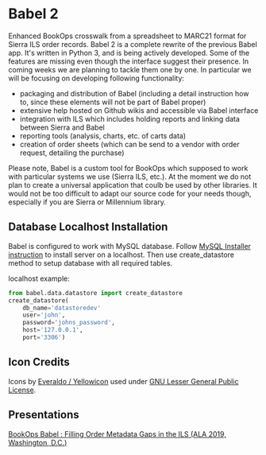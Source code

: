 # Babel 2
Enhanced BookOps crosswalk from a spreadsheet to MARC21 format for Sierra ILS order records.
Babel 2 is a complete rewrite of the previous Babel app. It's written in Python 3, and is being actively developed.
Some of the features are missing even though the interface suggest their presence. In coming weeks we are planning to tackle them one by one.
In particular we will be focusing on developing following functionality:
* packaging and distribution of Babel (including a detail instruction how to, since these elements will not be part of Babel proper)
* extensive help hosted on Github wikis and accessible via Babel interface
* integration with ILS which includes holding reports and linking data between Sierra and Babel
* reporting tools (analysis, charts, etc. of carts data)
* creation of order sheets (which can be send to a vendor with order request, detailing the purchase)

Please note, Babel is a custom tool for BookOps which supposed to work with particular systems we use (Sierra ILS, etc.).
At the moment we do not plan to create a universal application that coulb be used by other libraries. It would not be too difficult to adapt our source code for your needs though, especially if you are Sierra or Millennium library.


## Database Localhost Installation
Babel is configured to work with MySQL database. 
Follow [MySQL Installer instruction](https://dev.mysql.com/doc/refman/8.0/en/windows-installation.html) to install server on a localhost. Then use create_datastore method to setup database with all required tables. 

localhost example:
```python
from babel.data.datastore import create_datastore
create_datastore(
    db_name='datastoredev'
    user='john',
    password='johns_password',
    host='127.0.0.1',
    port='3306')
```


## Icon Credits
Icons by [Everaldo / Yellowicon](http://www.everaldo.com) used under [GNU Lesser General Public License](https://en.wikipedia.org/wiki/GNU_Lesser_General_Public_License).

## Presentations

[BookOps Babel : Filling Order Metadata Gaps in the ILS (ALA 2019, Washington, D.C.)](https://docs.google.com/presentation/d/1U4ZmFQBFp134S6qnglxZ32YuHRPz-UMrgCtwbG2KdMw/edit?usp=sharing)


